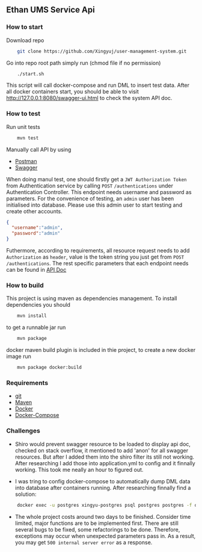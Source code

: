 ## Ethan UMS Service Api

### How to start
Download repo
```bash
    git clone https://github.com/Xingyuj/user-management-system.git
```

Go into repo root path simply run (chmod file if no permission)
```bash
    ./start.sh
```
This script will call docker-compose and run DML to insert test data.
After all docker containers start, you should be able to visit http://127.0.0.1:8080/swagger-ui.html to check the system API doc.

### How to test
Run unit tests
```bash
    mvn test
```
Manually call API by using
- [Postman](https://www.getpostman.com/downloads/)
- [Swagger](http://127.0.0.1:8080/swagger-ui.html)

When doing manul test, one should firstly get a `JWT Authorization Token` from Authentication service by calling `POST` `/authentications` under Authentication Controller. This endpoint needs username and password as parameters. For the convenience of testing, an `admin` user has been initialised into database. Please use this admin user to start testing and create other accounts.
```json
{
  "username":"admin",
  "password":"admin"
}
```

Futhermore, according to requirements, all resource request needs to add `Authorization` as `header`, value is the token string you just get from `POST` `/authentications`. The rest specific parameters that each endpoint needs can be found in [API Doc](http://127.0.0.1:8080/swagger-ui.html)

### How to build

This project is using maven as dependencies management. To install dependencies you should
```bash
    mvn install
```
to get a runnable jar run
```bash
    mvn package
```
docker maven build plugin is included in thie project, to create a new docker image run
```bash
    mvn package docker:build
```
### Requirements
- [git](https://git-scm.com/downloads)
- [Maven](https://maven.apache.org/)
- [Docker](https://www.docker.com/community-edition)
- [Docker-Compose](https://docs.docker.com/compose/install/)

### Challenges

* Shiro would prevent swagger resource to be loaded to display api doc, checked on stack overflow, it mentioned to add 'anon' for all swagger resources. But after I added them into the shiro filter its still not working. After researching I add those into application.yml to config and it finnally working. This took me neally an hour to figured out.

* I was tring to config docker-compose to automatically dump DML data into database after containers running. After researching finnally find a solution:
```bash
    docker exec -u postgres xingyu-postgres psql postgres postgres -f docker-entrypoint-initdb.d/dump.
```

* The whole project costs around two days to be finished. Consider time limited, major functions are to be implemented first. There are still several bugs to be fixed, some refactorings to be done. Therefore, exceptions may occur when unexpected parameters pass in. As a result, you may get `500 internal server error` as a response.

